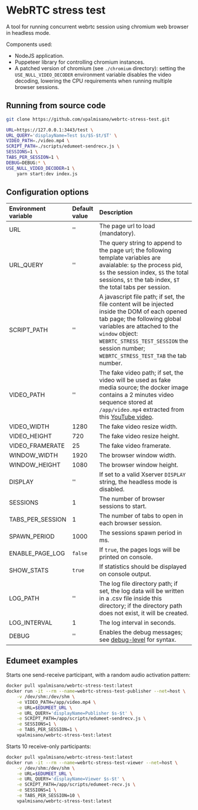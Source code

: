 # WebRTC stress test
A tool for running concurrent webrtc session using chromium web browser in headless mode.

Components used:
- NodeJS application.
- Puppeteer library for controlling chromium instances.
- A patched version of chromium (see `./chromium` directory): setting the 
`USE_NULL_VIDEO_DECODER` environment variable disables the video decoding, 
lowering the CPU requirements when running multiple browser sessions.

## Running from source code

```sh
git clone https://github.com/vpalmisano/webrtc-stress-test.git

URL=https://127.0.0.1:3443/test \
URL_QUERY='displayName=Test $s/$S-$t/$T' \
VIDEO_PATH=./video.mp4 \
SCRIPT_PATH=./scripts/edumeet-sendrecv.js \
SESSIONS=1 \
TABS_PER_SESSION=1 \
DEBUG=DEBUG:* \
USE_NULL_VIDEO_DECODER=1 \
    yarn start:dev index.js
```

## Configuration options

| Environment variable | Default value | Description |
| :------------------- | :------------ | :---------- |
| URL                  | ''            | The page url to load (mandatory). |
| URL_QUERY            | ''            | The query string to append to the page url; the following template variables are avaialable: `$p` the process pid, `$s` the session index, `$S` the total sessions, `$t` the tab index, `$T` the total tabs per session. |
| SCRIPT_PATH          | ''            | A javascript file path; if set, the file content will be injected inside the DOM of each opened tab page; the following global variables are attached to the `window` object: `WEBRTC_STRESS_TEST_SESSION` the session number; `WEBRTC_STRESS_TEST_TAB` the tab number. |
| VIDEO_PATH           | ''            | The fake video path; if set, the video will be used as fake media source; the docker image contains a 2 minutes video sequence stored at `/app/video.mp4` extracted from this [YouTube video](https://www.youtube.com/watch?v=o8NPllzkFhE).  |
| VIDEO_WIDTH          | 1280          | The fake video resize width. |
| VIDEO_HEIGHT         | 720           | The fake video resize height. |
| VIDEO_FRAMERATE      | 25            | The fake video framerate. |
| WINDOW_WIDTH         | 1920          | The browser window width. |
| WINDOW_HEIGHT        | 1080          | The browser window height. |
| DISPLAY              | ''            | If set to a valid Xserver `DISPLAY` string, the headless mode is disabled. |
| SESSIONS             | 1             | The number of browser sessions to start. |
| TABS_PER_SESSION     | 1             | The number of tabs to open in each browser session. |
| SPAWN_PERIOD         | 1000          | The sessions spawn period in ms. |
| ENABLE_PAGE_LOG      | `false`       | If `true`, the pages logs will be printed on console. |
| SHOW_STATS           | `true`        | If statistics should be displayed on console output. |
| LOG_PATH             | ''            | The log file directory path; if set, the log data will be written in a .csv file inside this directory; if the directory path does not exist, it will be created. |
| LOG_INTERVAL         | 1             | The log interval in seconds. |
| DEBUG                | ''            | Enables the debug messages; see [debug-level](https://github.com/commenthol/debug-level#readme) for syntax. |

## Edumeet examples

Starts one send-receive participant, with a random audio activation pattern:

```sh
docker pull vpalmisano/webrtc-stress-test:latest
docker run -it --rm --name=webrtc-stress-test-publisher --net=host \
    -v /dev/shm:/dev/shm \
    -e VIDEO_PATH=/app/video.mp4 \
    -e URL=$EDUMEET_URL \
    -e URL_QUERY='displayName=Publisher $s-$t' \
    -e SCRIPT_PATH=/app/scripts/edumeet-sendrecv.js \
    -e SESSIONS=1 \
    -e TABS_PER_SESSION=1 \
    vpalmisano/webrtc-stress-test:latest
```

Starts 10 receive-only participants:

```sh
docker pull vpalmisano/webrtc-stress-test:latest
docker run -it --rm --name=webrtc-stress-test-viewer --net=host \
    -v /dev/shm:/dev/shm \
    -e URL=$EDUMEET_URL \
    -e URL_QUERY='displayName=Viewer $s-$t' \
    -e SCRIPT_PATH=/app/scripts/edumeet-recv.js \
    -e SESSIONS=1 \
    -e TABS_PER_SESSION=10 \
    vpalmisano/webrtc-stress-test:latest
```

